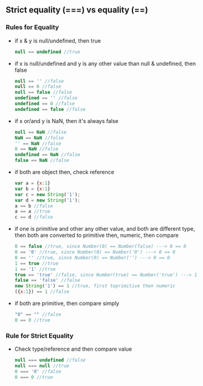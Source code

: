 ## Strict equality (===) vs equality (==) 

### Rules for Equality 

- if x & y is null/undefined, then true

  ```javascript
  null == undefined //true
  ```

- if x is null/undefined and y is any other value than null & undefined, then false

  ```javascript
  null == '' //false
  null == 0 //false
  null == false //false
  undefined == '' //false
  undefined == 0 //false
  undefined == false //false
  ```

- if x or/and y is NaN, then it's always false

  ```javascript
  null == NaN //false
  NaN == NaN //false
  '' == NaN //false
  0 == NaN //false
  undefined == NaN //false
  false == NaN //false
  ```

- if both are object then, check reference

  ```javascript
  var a = {x:1}
  var b = {x:1}
  var c = new String('1');
  var d = new String('1');
  a == b //false
  a == a //true
  c == d //false
  ```

- if one is primitive and other any other value, and both are different type, then both are converted to primitive then, numeric, then compare

  ```javascript
  0 == false //true, since Number(0) == Number(false) ---> 0 == 0
  0 == '0' //true, since Number(0) == Number('0') ---> 0 == 0
  0 == '' //true, since Number(0) == Number('') ---> 0 == 0
  1 == true //true
  1 == '1' //true
  true == 'true' //false, since Number(true) == Number('true') ---> 1 == NaN
  false == 'false' //false
  new String('1') == 1 //true, first toprimitive then numeric
  ({x:1}) == 1 //false
  ```

- if both are primitive, then compare simply

  ```javascript
  "0" == "" //false
  0 == 0 //true
  ```

  

### Rule for Strict Equality

- Check type/reference and then compare value

  ```javascript
  null === undefined //false
  null === null //true
  0 === '0' //false
  0 === 0 //true
  ```
